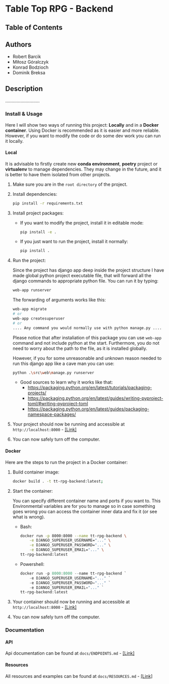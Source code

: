 # Table Top RPG - Backend

## Table of Contents

## Authors

- Robert Barcik
- Miłosz Góralczyk
- Konrad Bodzioch
- Dominik Breksa

## Description

...........................

### Install & Usage

Here I will show two ways of running this project: **Locally** and in a **Docker container**. Using Docker is recommended 
as it is easier and more reliable. However, if you want to modify the code or do some dev work you can run it locally.

#### Local

It is advisable to firstly create new **conda environment**, **poetry** project or **virtualenv** to manage dependencies.
They may change in the future, and it is better to have them isolated from other projects.

1. Make sure you are in the `root directory` of the project.
2. Install dependencies:
    ```bash
    pip install -r requirements.txt
    ```
3. Install project packages:
    - If you want to modify the project, install it in editable mode:
        ```bash
        pip install -e .
        ```
    - If you just want to run the project, install it normally:
        ```bash
        pip install .
        ```
4. Run the project:
    
    Since the project has django app deep inside the project structure I have made global python project executable
    file, that will forward all the django commands to appropriate python file. You can run it by typing:

    ```bash
    web-app runserver
    ```
   
    The forwarding of arguments works like this:

    ```bash
    web-app migrate
    # or
    web-app createsuperuser
    # or
    .... Any command you would normally use with python manage.py ....
    ```
 
    Please notice that after instaliation of this package you can use `web-app` command and not include python at the start.
    Furthermore, you do not need to worry about the path to the file, as it is installed globally.

    However, if you for some unreasonable and unknown reason needed to run this django app like a cave man you can use:
    
    ```bash
    python .\src\web\manage.py runserver
    ```
   
    - Good sources to learn why it works like that:
      - https://packaging.python.org/en/latest/tutorials/packaging-projects/
      - https://packaging.python.org/en/latest/guides/writing-pyproject-toml/#writing-pyproject-toml
      - https://packaging.python.org/en/latest/guides/packaging-namespace-packages/

5. Your project should now be running and accessible at `http://localhost:8000` - [\[Link\]](http://localhost:8000)

6. You can now safely turn off the computer.

#### Docker

Here are the steps to run the project in a Docker container:

1. Build container image:
    ```bash
    docker build . -t tt-rpg-backend:latest;
    ```
2. Start the container:

    You can specify different container name and ports if you want to. This Environmental variables are for you to manage
    so in case something goes wrong you can access the container inner data and fix it (or see what is wrong).

    - Bash:
        ```bash
        docker run -p 8000:8000 --name tt-rpg-backend \
            -e DJANGO_SUPERUSER_USERNAME="..." \
            -e DJANGO_SUPERUSER_PASSWORD="..." \
            -e DJANGO_SUPERUSER_EMAIL="..." \
        tt-rpg-backend:latest
        ```
    - Powershell:
        ```powershell
        docker run -p 8000:8000 --name tt-rpg-backend `
            -e DJANGO_SUPERUSER_USERNAME="..." `
            -e DJANGO_SUPERUSER_PASSWORD="..." `
            -e DJANGO_SUPERUSER_EMAIL="..." `
        tt-rpg-backend:latest
        ```

3. Your container should now be running and accessible at `http://localhost:8000` - [\[Link\]](http://localhost:8000)

4. You can now safely turn off the computer.

### Documentation

#### API

Api documentation can be found at `docs/ENDPOINTS.md` - [\[Link\]](./docs/ENDPOINTS.md)

#### Resources

All resources and examples can be found at `docs/RESOURCES.md` - [\[Link\]](./docs/resources/RESOURCES.md)